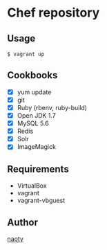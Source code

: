 # Chef repository

## Usage

```
$ vagrant up
```

## Cookbooks
- [x] yum update
- [x] git
- [x] Ruby (rbenv, ruby-build)
- [x] Open JDK 1.7
- [x] MySQL 5.6
- [x] Redis
- [x] Solr
- [x] ImageMagick

## Requirements
* VirtualBox
* vagrant
* vagrant-vbguest

## Author
[naoty](https://github.com/naoty)
